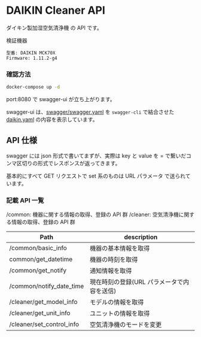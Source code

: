 # DAIKIN Cleaner API

ダイキン製加湿空気清浄機 の API です。

検証機器

```
型番: DAIKIN MCK70X
Firmware: 1.11.2-g4
```

### 確認方法

```sh
docker-compose up -d
```

port:8080 で swagger-ui が立ち上がります。

swagger-ui は、[swagger/swagger.yaml](https://github.com/nasshu2916/DAIKIN-API/blob/master/swagger/swagger.yaml) を `swagger-cli` で結合させた [daikin.yaml](https://github.com/nasshu2916/DAIKIN-API/blob/master/daikin.yaml) の内容を表示しています。

## API 仕様

swagger には json 形式で書いてまずが、実際は key と value を = で繋いだコンマ区切りの形式でレスポンスが返ってきます。

基本的にすべて GET リクエストで set 系のものは URL パラメータ で送られています。

### 記載 API 一覧

/common: 機器に関する情報の取得、登録の API 群
/cleaner: 空気清浄機に関する情報の取得、登録の API 群

| Path                      | description                                |
| ------------------------- | ------------------------------------------ |
| /common/basic_info        | 機器の基本情報を取得                       |
| common/get_datetime       | 機器の時刻を取得                           |
| /common/get_notify        | 通知情報を取得                             |
| /common/notify_date_time  | 現在時刻の登録(URL パラメータで内容を送信) |
| /cleaner/get_model_info   | モデルの情報を取得                         |
| /cleaner/get_unit_info    | ユニットの情報を取得                       |
| /cleaner/set_control_info | 空気清浄機のモードを変更                   |
